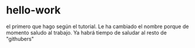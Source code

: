 # hello-work
el primero que hago según el tutorial.
Le ha cambiado el nombre porque de momento saludo al trabajo.
Ya habrá tiempo de saludar al resto de "githubers"
